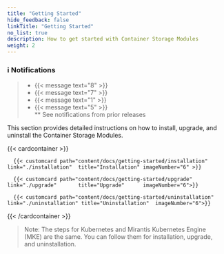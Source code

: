 ```yaml
---
title: "Getting Started" 
hide_feedback: false
linkTitle: "Getting Started"
no_list: true
description: How to get started with Container Storage Modules
weight: 2
---
```

### ℹ️ Notifications

> * <span><span/>{{< message text="8" >}}
> * <span><span/>{{< message text="7" >}}
> * <span><span/>{{< message text="1" >}}
> * <span><span/>{{< message text="5" >}}
><br />** See notifications from prior releases


This section provides detailed instructions on how to install, upgrade, and uninstall the Container Storage Modules.

{{< cardcontainer >}}

      {{< customcard path="content/docs/getting-started/installation"  link="./installation"  title="Installation" imageNumber="6" >}} 

      {{< customcard path="content/docs/getting-started/upgrade"       link="./upgrade"       title="Upgrade"      imageNumber="6">}}

      {{< customcard path="content/docs/getting-started/uninstallation" link="./uninstallation" title="Uninstallation"  imageNumber="6">}}

{{< /cardcontainer >}} 

>Note: The steps for Kubernetes and Mirantis Kubernetes Engine (MKE) are the same. You can follow them for installation, upgrade, and uninstallation.
